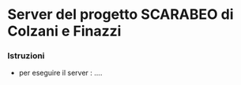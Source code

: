 # Server del progetto SCARABEO di Colzani e Finazzi

### Istruzioni

- per eseguire il server : ....
